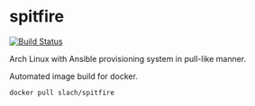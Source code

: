 # spitfire

[![Build Status](https://travis-ci.org/sebastianlach/spitfire.svg?branch=master)](https://travis-ci.org/sebastianlach/spitfire)

Arch Linux with Ansible provisioning system in pull-like manner.

Automated image build for docker.

```shell
docker pull slach/spitfire
```
